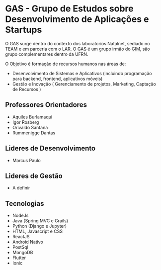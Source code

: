 # GAS - Grupo de Estudos sobre Desenvolvimento de Aplicações e Startups

O GAS surge dentro do contexto dos laboratorios Natalnet, sediado no TEAM e em parceria com o LAR.
O GAS é um grupo irmão do [GIM](https://github.com/natalnet/gim), são grupo complementares dentro da UFRN.
 
O Objetivo é formação de recursos humanos nas áreas de:
* Desenvolvimento de Sistemas e Aplicativos (incluindo programação para backend, frontend, aplicativos móveis)
* Gestão e Inovação ( Gerenciamento de projetos, Marketing, Captação de Recursos )

## Professores Orientadores
* Aquiles Burlamaqui
* Igor Rosberg
* Orivaldo Santana
* Rummenigge Dantas

## Lideres de Desenvolvimento

* Marcus Paulo

## Lideres de Gestão
* A definir 


## Tecnologias 

- NodeJs
- Java (Spring MVC e Grails)
- Python (Django e Jupyter)
- HTML, Javascript e CSS
- ReactJS
- Android Nativo
- PostSql
- MongoDB
- Flutter
- Ionic 
